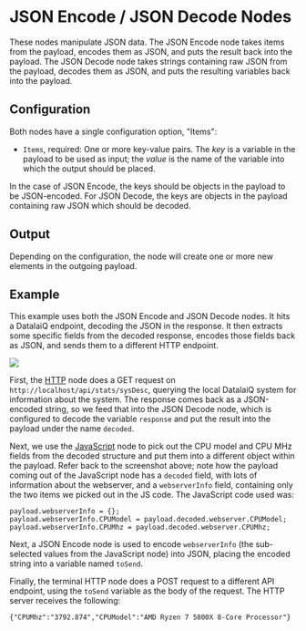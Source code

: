 # JSON Encode / JSON Decode Nodes

These nodes manipulate JSON data. The JSON Encode node takes items from the payload, encodes them as JSON, and puts the result back into the payload. The JSON Decode node takes strings containing raw JSON from the payload, decodes them as JSON, and puts the resulting variables back into the payload.

## Configuration

Both nodes have a single configuration option, "Items":

* `Items`, required: One or more key-value pairs. The *key* is a variable in the payload to be used as input; the *value* is the name of the variable into which the output should be placed.

In the case of JSON Encode, the keys should be objects in the payload to be JSON-encoded. For JSON Decode, the keys are objects in the payload containing raw JSON which should be decoded.

## Output

Depending on the configuration, the node will create one or more new elements in the outgoing payload.

## Example

This example uses both the JSON Encode and JSON Decode nodes. It hits a DatalaiQ endpoint, decoding the JSON in the response. It then extracts some specific fields from the decoded response, encodes those fields back as JSON, and sends them to a different HTTP endpoint.

![](json-example.png)

First, the [HTTP](http) node does a GET request on `http://localhost/api/stats/sysDesc`, querying the local DatalaiQ system for information about the system. The response comes back as a JSON-encoded string, so we feed that into the JSON Decode node, which is configured to decode the variable `response` and put the result into the payload under the name `decoded`.

Next, we use the [JavaScript](javascript) node to pick out the CPU model and CPU MHz fields from the decoded structure and put them into a different object within the payload. Refer back to the screenshot above; note how the payload coming out of the JavaScript node has a `decoded` field, with lots of information about the webserver, and a `webserverInfo` field, containing only the two items we picked out in the JS code. The JavaScript code used was:

```
payload.webserverInfo = {};
payload.webserverInfo.CPUModel = payload.decoded.webserver.CPUModel;
payload.webserverInfo.CPUMhz = payload.decoded.webserver.CPUMhz;
```

Next, a JSON Encode node is used to encode `webserverInfo` (the sub-selected values from the JavaScript node) into JSON, placing the encoded string into a variable named `toSend`.

Finally, the terminal HTTP node does a POST request to a different API endpoint, using the `toSend` variable as the body of the request.
The HTTP server receives the following:

```
{"CPUMhz":"3792.874","CPUModel":"AMD Ryzen 7 5800X 8-Core Processor"}
```
